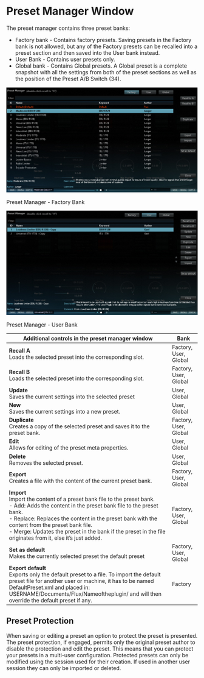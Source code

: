 # Preset Manager Window

The preset manager contains three preset banks:

- Factory bank - Contains factory presets. Saving presets in the Factory bank is not allowed, but any of the Factory 
presets can be recalled into a preset section and then saved into the User bank instead.
- User Bank - Contains user presets only.
- Global bank - Contains Global presets. A Global preset is a complete snapshot with all the settings from both
of the preset sections as well as the position of the Preset A/B Switch (34).

![](../include/level_magic_08.PNG)  

Preset Manager - Factory Bank

![](../include/level_magic_09.PNG)  

Preset Manager - User Bank


| Additional controls in the preset manager window | Bank |
| --- | ---|
| **Recall A** </br>Loads the selected preset into the corresponding slot.| Factory, User, Global |
| **Recall B** </br>Loads the selected preset into the corresponding slot. | Factory, User, Global
| **Update** </br>Saves the current settings into the selected preset | User, Global |
| **New** </br>Saves the current settings into a new preset. | User, Global |
| **Duplicate** </br>Creates a copy of the selected preset and saves it to the preset bank. | Factory, User, Global  |
| **Edit** </br>Allows for editing of the preset meta properties. | User, Global  |
| **Delete** </br>Removes the selected preset. | User, Global  |
| **Export** </br>Creates a file with the content of the current preset bank. | Factory, User, Global  |
| **Import** </br>Import the content of a preset bank file to the preset bank. </br> - Add: Adds the content in the preset bank file to the preset bank. </br> - Replace: Replaces the content in the preset bank with the content from the preset bank file. </br> - Merge: Updates the preset in the bank if the preset in the file originates from it, else it’s just added. | Factory, User, Global  |
| **Set as default** </br>Makes the currently selected preset the default preset | Factory, User, Global  |
| **Export default** </br>Exports only the default preset to a file. To import the default preset file for another user or machine, it has to be named DefaultPreset.xml and placed in: USERNAME/Documents/Flux/Nameoftheplugin/ and will then override the default preset if any. | Factory  |


## Preset Protection

When saving or editing a preset an option to protect the preset is presented. The preset protection, if engaged, permits 
only the original preset author to disable the protection and edit the preset. This means that you can protect
your presets in a multi-user configuration. Protected presets can only be modified using the session used for their
creation. If used in another user session they can only be imported or deleted.
